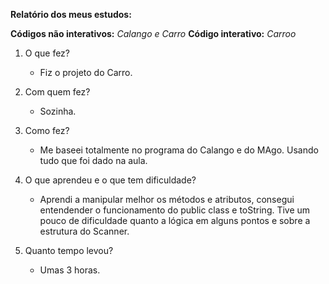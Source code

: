 **Relatório dos meus estudos:**

**Códigos não interativos:**
*Calango e Carro*
**Código interativo:**
*Carroo*

1. O que fez?
    - Fiz o projeto do Carro.

2. Com quem fez?
    - Sozinha.

3. Como fez?
    - Me baseei totalmente no programa do Calango e do MAgo. Usando tudo que foi dado na aula.

4. O que aprendeu e o que tem dificuldade?
    - Aprendi a manipular melhor os métodos e atributos, consegui entendender o funcionamento do public class e toString. Tive um pouco de dificuldade quanto a lógica em alguns pontos e sobre a estrutura do Scanner.

5. Quanto tempo levou?
    - Umas 3 horas.